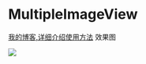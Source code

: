 # MultipleImageView
[我的博客,详细介绍使用方法](http://blog.csdn.net/sw5131899/article/details/52838261)
效果图

![](https://github.com/SingleShu/MultipleImageView/raw/master/img/a.jpg)  




